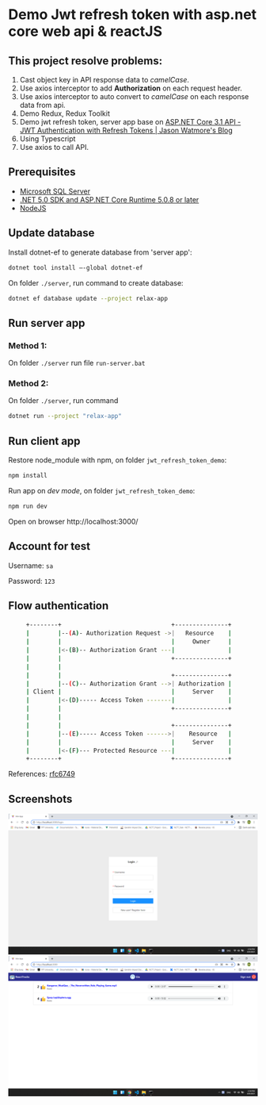 # Demo Jwt refresh token with asp.net core web api & reactJS
## This project resolve problems:
1. Cast object key in API response data to *camelCase*.
2. Use axios interceptor to add **Authorization** on each request header.
3. Use axios interceptor to auto convert to *camelCase* on each response data from api.
4. Demo Redux, Redux Toolkit
5. Demo jwt refresh token, server app base on [ASP.NET Core 3.1 API - JWT Authentication with Refresh Tokens | Jason Watmore's Blog](https://jasonwatmore.com/post/2020/05/25/aspnet-core-3-api-jwt-authentication-with-refresh-tokens)
6. Using Typescript
7. Use axios to call API.
## Prerequisites
* [Microsoft SQL Server](https://www.microsoft.com/en-us/sql-server/sql-server-downloads)
* [.NET 5.0 SDK and ASP.NET Core Runtime 5.0.8 or later](https://dotnet.microsoft.com/download/dotnet/5.0)
* [NodeJS](https://nodejs.org/)
## Update database
Install dotnet-ef to generate database from 'server app':
```bash
dotnet tool install –-global dotnet-ef
```
On folder `./server`, run command to create database:
```bash
dotnet ef database update --project relax-app
```
## Run server app
### Method 1:
On folder `./server` run file `run-server.bat`
### Method 2:
On folder `./server`, run command
```bash
dotnet run --project "relax-app"
```
## Run client app
Restore node_module with npm, on folder `jwt_refresh_token_demo`:
```bash
npm install
```
Run app on *dev mode*, on folder `jwt_refresh_token_demo`:
```bash
npm run dev
```
Open on browser http://localhost:3000/
## Account for test
Username: `sa`

Password: `123`
## Flow authentication
```bash
     +--------+                               +---------------+
     |        |--(A)- Authorization Request ->|   Resource    |
     |        |                               |     Owner     |
     |        |<-(B)-- Authorization Grant ---|               |
     |        |                               +---------------+
     |        |
     |        |                               +---------------+
     |        |--(C)-- Authorization Grant -->| Authorization |
     | Client |                               |     Server    |
     |        |<-(D)----- Access Token -------|               |
     |        |                               +---------------+
     |        |
     |        |                               +---------------+
     |        |--(E)----- Access Token ------>|    Resource   |
     |        |                               |     Server    |
     |        |<-(F)--- Protected Resource ---|               |
     +--------+                               +---------------+
```
References: [rfc6749](https://datatracker.ietf.org/doc/html/rfc6749)
## Screenshots
![LoginPage](resources\screenshots\LoginPage.png)
![HomePage](resources\screenshots\HomePage.png)